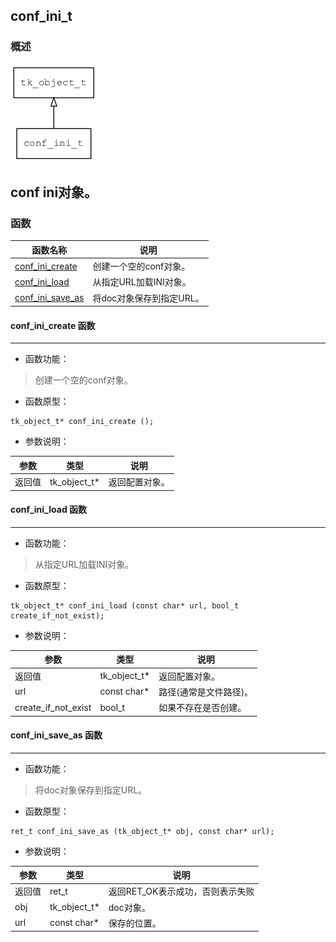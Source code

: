 ## conf\_ini\_t
### 概述
![image](images/conf_ini_t_0.png)

conf ini对象。
----------------------------------
### 函数
<p id="conf_ini_t_methods">

| 函数名称 | 说明 | 
| -------- | ------------ | 
| <a href="#conf_ini_t_conf_ini_create">conf\_ini\_create</a> | 创建一个空的conf对象。 |
| <a href="#conf_ini_t_conf_ini_load">conf\_ini\_load</a> | 从指定URL加载INI对象。 |
| <a href="#conf_ini_t_conf_ini_save_as">conf\_ini\_save\_as</a> | 将doc对象保存到指定URL。 |
#### conf\_ini\_create 函数
-----------------------

* 函数功能：

> <p id="conf_ini_t_conf_ini_create">创建一个空的conf对象。

* 函数原型：

```
tk_object_t* conf_ini_create ();
```

* 参数说明：

| 参数 | 类型 | 说明 |
| -------- | ----- | --------- |
| 返回值 | tk\_object\_t* | 返回配置对象。 |
#### conf\_ini\_load 函数
-----------------------

* 函数功能：

> <p id="conf_ini_t_conf_ini_load">从指定URL加载INI对象。

* 函数原型：

```
tk_object_t* conf_ini_load (const char* url, bool_t create_if_not_exist);
```

* 参数说明：

| 参数 | 类型 | 说明 |
| -------- | ----- | --------- |
| 返回值 | tk\_object\_t* | 返回配置对象。 |
| url | const char* | 路径(通常是文件路径)。 |
| create\_if\_not\_exist | bool\_t | 如果不存在是否创建。 |
#### conf\_ini\_save\_as 函数
-----------------------

* 函数功能：

> <p id="conf_ini_t_conf_ini_save_as">将doc对象保存到指定URL。

* 函数原型：

```
ret_t conf_ini_save_as (tk_object_t* obj, const char* url);
```

* 参数说明：

| 参数 | 类型 | 说明 |
| -------- | ----- | --------- |
| 返回值 | ret\_t | 返回RET\_OK表示成功，否则表示失败 |
| obj | tk\_object\_t* | doc对象。 |
| url | const char* | 保存的位置。 |
